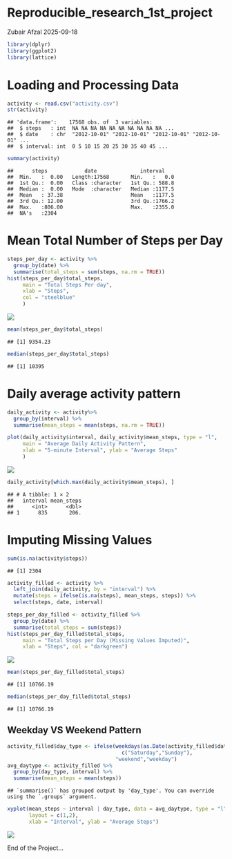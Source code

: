 Reproducible_research_1st_project
================
Zubair Afzal
2025-09-18

``` r
library(dplyr)
library(ggplot2)
library(lattice)
```

# **Loading and Processing Data**

``` r
activity <- read.csv("activity.csv")
str(activity)
```

    ## 'data.frame':    17568 obs. of  3 variables:
    ##  $ steps   : int  NA NA NA NA NA NA NA NA NA NA ...
    ##  $ date    : chr  "2012-10-01" "2012-10-01" "2012-10-01" "2012-10-01" ...
    ##  $ interval: int  0 5 10 15 20 25 30 35 40 45 ...

``` r
summary(activity)
```

    ##      steps            date              interval     
    ##  Min.   :  0.00   Length:17568       Min.   :   0.0  
    ##  1st Qu.:  0.00   Class :character   1st Qu.: 588.8  
    ##  Median :  0.00   Mode  :character   Median :1177.5  
    ##  Mean   : 37.38                      Mean   :1177.5  
    ##  3rd Qu.: 12.00                      3rd Qu.:1766.2  
    ##  Max.   :806.00                      Max.   :2355.0  
    ##  NA's   :2304

# **Mean Total Number of Steps per Day**

``` r
steps_per_day <- activity %>%
  group_by(date) %>%
  summarise(total_steps = sum(steps, na.rm = TRUE))
hist(steps_per_day$total_steps,
     main = "Total Steps Per day",
     xlab = "Steps",
     col = "steelblue"
     )
```

![](First_project_files/figure-gfm/unnamed-chunk-9-1.png)<!-- -->

``` r
mean(steps_per_day$total_steps)
```

    ## [1] 9354.23

``` r
median(steps_per_day$total_steps)
```

    ## [1] 10395

# **Daily average activity pattern**

``` r
daily_activity <- activity%>%
  group_by(interval) %>%
  summarise(mean_steps = mean(steps, na.rm = TRUE))

plot(daily_activity$interval, daily_activity$mean_steps, type = "l",
     main = "Average Daily Activity Pattern",
     xlab = "5-minute Interval", ylab = "Average Steps"
     )
```

![](First_project_files/figure-gfm/unnamed-chunk-10-1.png)<!-- -->

``` r
daily_activity[which.max(daily_activity$mean_steps), ]
```

    ## # A tibble: 1 × 2
    ##   interval mean_steps
    ##      <int>      <dbl>
    ## 1      835       206.

# **Imputing Missing Values**

``` r
sum(is.na(activity$steps))
```

    ## [1] 2304

``` r
activity_filled <- activity %>%
  left_join(daily_activity, by = "interval") %>%
  mutate(steps = ifelse(is.na(steps), mean_steps, steps)) %>%
  select(steps, date, interval)

steps_per_day_filled <- activity_filled %>%
  group_by(date) %>%
  summarise(total_steps = sum(steps))
hist(steps_per_day_filled$total_steps,
     main = "Total Steps per Day (Missing Values Imputed)",
     xlab = "Steps", col = "darkgreen")
```

![](First_project_files/figure-gfm/unnamed-chunk-11-1.png)<!-- -->

``` r
mean(steps_per_day_filled$total_steps)
```

    ## [1] 10766.19

``` r
median(steps_per_day_filled$total_steps)
```

    ## [1] 10766.19

## **Weekday VS Weekend Pattern**

``` r
activity_filled$day_type <- ifelse(weekdays(as.Date(activity_filled$date)) %in%
                                     c("Saturday","Sunday"),
                                   "weekend","weekday")
avg_daytype <- activity_filled %>%
  group_by(day_type, interval) %>%
  summarise(mean_steps = mean(steps))
```

    ## `summarise()` has grouped output by 'day_type'. You can override using the `.groups` argument.

``` r
xyplot(mean_steps ~ interval | day_type, data = avg_daytype, type = "l",
       layout = c(1,2),
       xlab = "Interval", ylab = "Average Steps")
```

![](First_project_files/figure-gfm/unnamed-chunk-12-1.png)<!-- -->

End of the Project…
